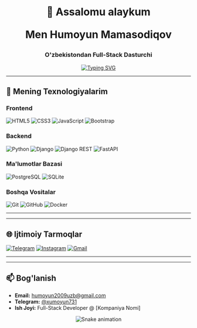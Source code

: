 <h1 align="center">👋  Assalomu alaykum 
  
  Men Humoyun Mamasodiqov</h1>
  
<h3 align="center">O'zbekistondan Full-Stack Dasturchi</h3>

<p align="center">
  <a href="https://git.io/typing-svg">
    <img src="https://readme-typing-svg.demolab.com?font=Fira+Code&weight=600&size=22&duration=4000&pause=1000&color=22F74A&center=true&vCenter=true&width=500&lines=Web+va+Mobile+Ilovalar;Telegram+Botlar+Yaratish;Backend+va+Frontend+Rivojlantirish" alt="Typing SVG" />
  </a>
</p>

---

## 🚀 Mening Texnologiyalarim

### Frontend
![HTML5](https://img.shields.io/badge/HTML5-E34F26?style=for-the-badge&logo=html5&logoColor=white)
![CSS3](https://img.shields.io/badge/CSS3-1572B6?style=for-the-badge&logo=css3&logoColor=white)
![JavaScript](https://img.shields.io/badge/JavaScript-F7DF1E?style=for-the-badge&logo=javascript&logoColor=black)
![Bootstrap](https://img.shields.io/badge/Bootstrap-7952B3?style=for-the-badge&logo=bootstrap&logoColor=white)

### Backend
![Python](https://img.shields.io/badge/Python-3776AB?style=for-the-badge&logo=python&logoColor=white)
![Django](https://img.shields.io/badge/Django-092E20?style=for-the-badge&logo=django&logoColor=white)
![Django REST](https://img.shields.io/badge/Django_REST-ff1709?style=for-the-badge&logo=django&logoColor=white)
![FastAPI](https://img.shields.io/badge/FastAPI-005571?style=for-the-badge&logo=fastapi)

### Ma'lumotlar Bazasi
![PostgreSQL](https://img.shields.io/badge/PostgreSQL-336791?style=for-the-badge&logo=postgresql&logoColor=white)
![SQLite](https://img.shields.io/badge/SQLite-003B57?style=for-the-badge&logo=sqlite&logoColor=white)

### Boshqa Vositalar
![Git](https://img.shields.io/badge/Git-F05032?style=for-the-badge&logo=git&logoColor=white)
![GitHub](https://img.shields.io/badge/GitHub-181717?style=for-the-badge&logo=github&logoColor=white)
![Docker](https://img.shields.io/badge/Docker-2496ED?style=for-the-badge&logo=docker&logoColor=white)

---


---

## 🌐 Ijtimoiy Tarmoqlar

[![Telegram](https://img.shields.io/badge/Telegram-2CA5E0?style=for-the-badge&logo=telegram&logoColor=white)](https://t.me/xumoyun731)
[![Instagram](https://img.shields.io/badge/Instagram-E4405F?style=for-the-badge&logo=instagram&logoColor=white)](https://instagram.com/humoyun.731)
[![Gmail](https://img.shields.io/badge/Gmail-D14836?style=for-the-badge&logo=gmail&logoColor=white)](mailto:humoyun2009uzb@gmail.com)

---


---

## 📫 Bog'lanish

- **Email:** [humoyun2009uzb@gmail.com](mailto:humoyun2009uzb@gmail.com)
- **Telegram:** [@xumoyun731](https://t.me/xumoyun731)
- **Ish Joyi:** Full-Stack Developer @ [Kompaniya Nomi]

<p align="center">
  <img src="https://profile-readme-generator.com/assets/snake.svg" alt="Snake animation" />
</p>
